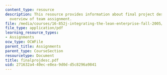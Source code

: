 ```yaml
---
content_type: resource
description: This resource provides information about final project description and
  overview of team assignment.
file: /media/courses/16-852j-integrating-the-lean-enterprise-fall-2005/271632a440ece8ea9d0dd5c8296a9841_finalprojdesc.pdf
file_type: application/pdf
learning_resource_types:
- Assignments
ocw_type: OCWFile
parent_title: Assignments
parent_type: CourseSection
resourcetype: Document
title: finalprojdesc.pdf
uid: 271632a4-40ec-e8ea-9d0d-d5c8296a9841
---
```

